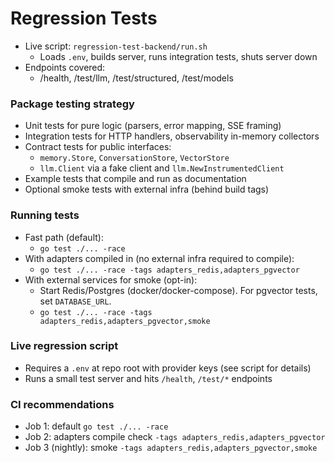 # Regression Tests

- Live script: `regression-test-backend/run.sh`
  - Loads `.env`, builds server, runs integration tests, shuts server down
- Endpoints covered:
  - /health, /test/llm, /test/structured, /test/models

### Package testing strategy
- Unit tests for pure logic (parsers, error mapping, SSE framing)
- Integration tests for HTTP handlers, observability in-memory collectors
- Contract tests for public interfaces:
  - `memory.Store`, `ConversationStore`, `VectorStore`
  - `llm.Client` via a fake client and `llm.NewInstrumentedClient`
- Example tests that compile and run as documentation
- Optional smoke tests with external infra (behind build tags)

### Running tests
- Fast path (default):
  - `go test ./... -race`
- With adapters compiled in (no external infra required to compile):
  - `go test ./... -race -tags adapters_redis,adapters_pgvector`
- With external services for smoke (opt-in):
  - Start Redis/Postgres (docker/docker-compose). For pgvector tests, set `DATABASE_URL`.
  - `go test ./... -race -tags adapters_redis,adapters_pgvector,smoke`

### Live regression script
- Requires a `.env` at repo root with provider keys (see script for details)
- Runs a small test server and hits `/health`, `/test/*` endpoints

### CI recommendations
- Job 1: default `go test ./... -race`
- Job 2: adapters compile check `-tags adapters_redis,adapters_pgvector`
- Job 3 (nightly): smoke `-tags adapters_redis,adapters_pgvector,smoke`
